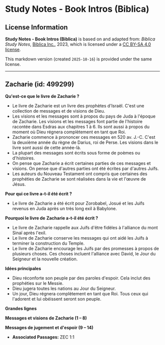 # Study Notes - Book Intros (Biblica)

## License Information

**Study Notes - Book Intros (Biblica)** is based on and adapted from: _Biblica Study Notes_, [Biblica Inc.](https://www.biblica.com/), 2023, which is licensed under a [CC BY-SA 4.0 license](https://creativecommons.org/licenses/by-sa/4.0/legalcode.en).

This markdown version (created `2025-10-16`) is provided under the same license.



--------------------------------

## Zacharie (id: 499299)

**Qu'est\-ce que le livre de Zacharie ?**

* Le livre de Zacharie est un livre des prophètes d'Israël. C'est une collection de messages et de visions de Dieu.
* Les visions et les messages sont à propos du pays de Juda à l'époque de Zacharie. Les visions et les messages font partie de l'histoire racontée dans Esdras aux chapitres 1 à 6\. Ils sont aussi à propos du moment où Dieu régnera complètement en tant que Roi.
* Zacharie commence à prononcer ces messages en 520 av. J.\-C. C'est la deuxième année du règne de Darius, roi de Perse. Les visions dans le livre sont aussi de cette année\-là.
* La plupart des messages sont écrits sous forme de poèmes ou d'histoires.
* On pense que Zacharie a écrit certaines parties de ces messages et visions. On pense que d'autres parties ont été écrites par d'autres Juifs.
* Les auteurs du Nouveau Testament ont compris que certaines des prophéties de Zacharie se sont réalisées dans la vie et l'œuvre de Jésus.

**Pour qui ce livre a\-t\-il été écrit ?**

* Le livre de Zacharie a été écrit pour Zorobabel, Josué et les Juifs revenus en Juda après un très long exil à Babylone.

**Pourquoi le livre de** **Zacharie a\-t\-il été écrit ?**

* Le livre de Zacharie rappelle aux Juifs d'être fidèles à l'alliance du mont Sinaï après l'exil.
* Le livre de Zacharie conserve les messages qui ont aidé les Juifs à terminer la construction du Temple.
* Le livre de Zacharie encourage les Juifs par des promesses à propos de plusieurs choses. Ces choses incluent l'alliance avec David, le Jour du Seigneur et la nouvelle création.

**Idées principales**

* Dieu réconforte son peuple par des paroles d'espoir. Cela inclut des prophéties sur le Messie.
* Dieu jugera toutes les nations au Jour du Seigneur.
* Un jour, Dieu régnera complètement en tant que Roi. Tous ceux qui l'adorent et lui obéissent seront son peuple.

**Grandes lignes**

**Messages et visions de Zacharie (1 – 8\)**

**Messages de jugement et d'espoir (9 – 14\)**

* **Associated Passages:** ZEC 1:1

